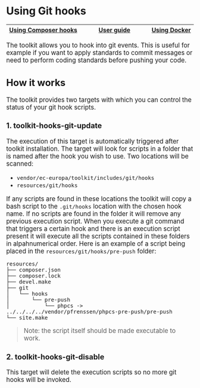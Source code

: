 # Using Git hooks

<big><table><thead><tr><th nowrap> [Using Composer hooks](./composer-hooks.md#using-composer-hooks) </th><th width="100%" align="center"> [User guide](../README.md#user-guide) </th><th nowrap> [Using Docker](./using-docker.md#using-docker) </th></tr></thead></table>

The toolkit allows you to hook into git events. This is useful for
example if you want to apply standards to commit messages or need to
perform coding standards before pushing your code.

## How it works

The toolkit provides two targets with which you can control the status
of your git hook scripts.

### 1. toolkit-hooks-git-update
The execution of this target is automatically triggered after toolkit
installation. The target will look for scripts in a folder that is named
after the hook you wish to use. Two locations will be scanned:
- `vendor/ec-europa/toolkit/includes/git/hooks`
- `resources/git/hooks`

If any scripts are found in these locations the toolkit will copy a
bash script to the `.git/hooks` location with the chosen hook name. If
no scripts are found in the folder it will remove any previous execution
script. When you execute a git command that triggers a certain hook and
there is an execution script present it will execute all the scripts
contained in these folders in alpahnumerical order. Here is an example
of a script being placed in the `resources/git/hooks/pre-push` folder:

```
resources/
├── composer.json
├── composer.lock
├── devel.make
├── git
│   └── hooks
│       └── pre-push
│           └── phpcs -> ../../../../vendor/pfrenssen/phpcs-pre-push/pre-push
└── site.make
```

> Note: the script itself should be made executable to work.

### 2. toolkit-hooks-git-disable
This target will delete the execution scripts so no more git hooks will
be invoked.